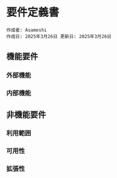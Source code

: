 # 要件定義書

```
作成者: Asameshi
作成日: 2025年3月26日 更新日: 2025年3月26日
```

## 機能要件
### 外部機能
### 内部機能
## 非機能要件
### 利用範囲
### 可用性
### 拡張性